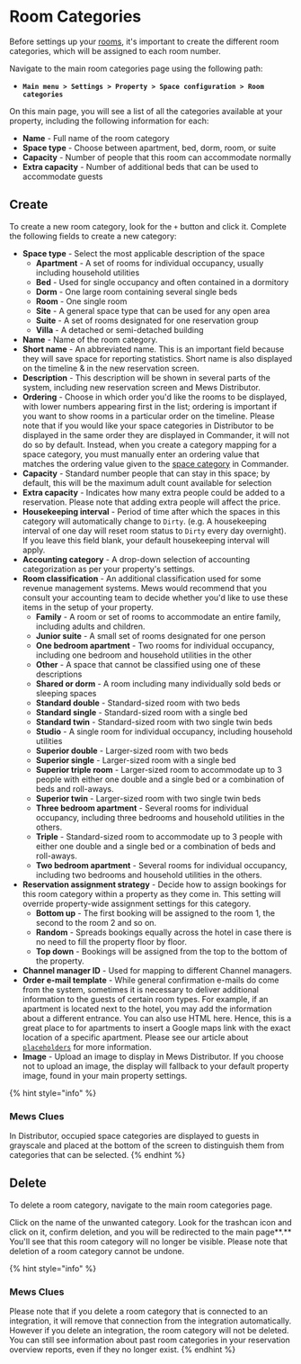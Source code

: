 # Room Categories

Before settings up your [rooms](rooms.md), it's important to create the different room categories, which will be assigned to each room number.

Navigate to the main room categories page using the following path:

* **`Main menu > Settings > Property > Space configuration > Room categories`**

On this main page, you will see a list of all the categories available at your property, including the following information for each:

* **Name** - Full name of the room category
* **Space type** - Choose between apartment, bed, dorm, room, or suite
* **Capacity** - Number of people that this room can accommodate normally
* **Extra capacity** - Number of additional beds that can be used to accommodate guests

## Create

To create a new room category, look for the `+` button and click it. Complete the following fields to create a new category:

* **Space type** - Select the most applicable description of the space 
  * **Apartment** - A set of rooms for individual occupancy, usually including household utilities
  * **Bed** - Used for single occupancy and often contained in a dormitory 
  * **Dorm** - One large room containing several single beds
  * **Room** - One single room
  * **Site** - A general space type that can be used for any open area
  * **Suite** - A set of rooms designated for one reservation group
  * **Villa** - A detached or semi-detached building
* **Name** - Name of the room category.
* **Short name** - An abbreviated name. This is an important field because they will save space for reporting statistics. Short name is also displayed on the timeline & in the new reservation screen.
* **Description** - This description will be shown in several parts of the system, including new reservation screen and Mews Distributor.
* **Ordering** - Choose in which order you'd like the rooms to be displayed, with lower numbers appearing first in the list; ordering is important if you want to show rooms in a particular order on the timeline. Please note that if you would like your space categories in Distributor to be displayed in the same order they are displayed in Commander, it will not do so by default. Instead, when you create a category mapping for a space category, you must manually enter an ordering value that matches the ordering value given to the [space category](https://mews-systems.gitbook.io/guide/commander/settings/space-configuration-settings/room-categories) in Commander.
* **Capacity** - Standard number people that can stay in this space; by default, this will be the maximum adult count available for selection
* **Extra capacity** - Indicates how many extra people could be added to a reservation. Please note that adding extra people will affect the price.
* **Housekeeping interval** - Period of time after which the spaces in this category will automatically change to `Dirty`. \(e.g. A housekeeping interval of one day will reset room status to `Dirty` every day overnight\). If you leave this field blank, your default housekeeping interval will apply. 
* **Accounting category** - A drop-down selection of accounting categorization as per your property's settings.
* **Room classification** - An additional classification used for some revenue management systems. Mews would recommend that you consult your accounting team to decide whether you'd like to use these items in the setup of your property.
  * **Family** - A room or set of rooms to accommodate an entire family, including adults and children. 
  * **Junior suite** - A small set of rooms designated for one person
  * **One bedroom apartment** - Two rooms for individual occupancy, including one bedroom and household utilities in the other
  * **Other** - A space that cannot be classified using one of these descriptions
  * **Shared or dorm** - A room including many individually sold beds or sleeping spaces
  * **Standard double** - Standard-sized room with two beds
  * **Standard single** - Standard-sized room with a single bed
  * **Standard twin** - Standard-sized room with two single twin beds
  * **Studio** - A single room for individual occupancy, including household utilities
  * **Superior double** - Larger-sized room with two beds
  * **Superior single** - Larger-sized room with a single bed
  * **Superior triple room** - Larger-sized room to accommodate up to 3 people with either one double and a single bed or a combination of beds and roll-aways.
  * **Superior twin** - Larger-sized room with two single twin beds
  * **Three bedroom apartment** - Several rooms for individual occupancy, including three bedrooms and household utilities in the others.
  * **Triple** - Standard-sized room to accommodate up to 3 people with either one double and a single bed or a combination of beds and roll-aways.
  * **Two bedroom apartment** - Several rooms for individual occupancy, including two bedrooms and household utilities in the others.
* **Reservation assignment strategy** - Decide how to assign bookings for this room category within a property as they come in. This setting will override property-wide assignment settings for this category.
  * **Bottom up** - The first booking will be assigned to the room 1, the second to the room 2 and so on.
  * **Random** - Spreads bookings equally across the hotel in case there is no need to fill the property floor by floor.
  * **Top down** - Bookings will be assigned from the top to the bottom of the property.
* **Channel manager ID** - Used for mapping to different Channel managers.
* **Order e-mail template** - While general confirmation e-mails do come from the system, sometimes it is necessary to deliver additional information to the guests of certain room types. For example, if an apartment is located next to the hotel, you may add the information about a different entrance. You can also use HTML here. Hence, this is a great place to for apartments to insert a Google maps link with the exact location of a specific apartment. Please see our article about [`placeholders`](https://github.com/mews-systems/commander-guide/tree/aba4aad5c9d2bc8ec74b2a6c202f25d981c8b45b/settings/sales-settings/services/stay-settings/mail-templates/place-holders.md) for more information. 
* **Image** -  Upload an image to display in Mews Distributor. If you choose not to upload an image, the display will fallback to your default property image, found in your main property settings. 

{% hint style="info" %}
### Mews Clues

In Distributor, occupied space categories are displayed to guests in grayscale and placed at the bottom of the screen to distinguish them from categories that can be selected.
{% endhint %}

## Delete

To delete a room category, navigate to the main room categories page.

Click on the name of the unwanted category. Look for the trashcan icon and click on it, confirm deletion, and you will be redirected to the main page**.** You'll see that this room category will no longer be visible. Please note that deletion of a room category cannot be undone.

{% hint style="info" %}
### Mews Clues

Please note that if you delete a room category that is connected to an integration, it will remove that connection from the integration automatically. However if you delete an integration, the room category will not be deleted. You can still see information about past room categories in your reservation overview reports, even if they no longer exist.
{% endhint %}



